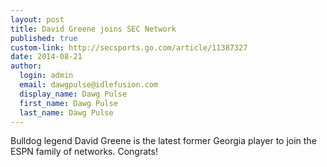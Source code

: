 ```yaml
--- 
layout: post
title: David Greene joins SEC Network
published: true
custom-link: http://secsports.go.com/article/11387327
date: 2014-08-21
author:
  login: admin
  email: dawgpulse@idlefusion.com
  display_name: Dawg Pulse
  first_name: Dawg Pulse
  last_name: Dawg Pulse
---
```

Bulldog legend David Greene is the latest former Georgia player to join the ESPN family of networks.  Congrats!
